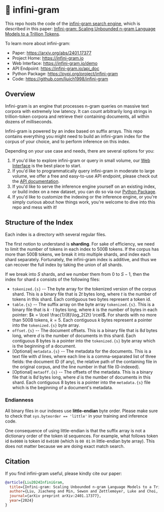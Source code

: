 # 📖 infini-gram

This repo hosts the code of the [infini-gram search engine](https://infini-gram.io/), which is described in this paper: [Infini-gram: Scaling Unbounded n-gram Language Models to a Trillion Tokens](https://arxiv.org/abs/2401.17377).

To learn more about infini-gram:
* Paper: <https://arxiv.org/abs/2401.17377>
* Project Home: <https://infini-gram.io>
* Web Interface: <https://infini-gram.io/demo>
* API Endpoint: <https://infini-gram.io/api_doc>
* Python Package: <https://pypi.org/project/infini-gram>
* Code: <https://github.com/liujch1998/infini-gram>

## Overview

Infini-gram is an engine that processes n-gram queries on massive text corpora with extremely low latency.
It can count arbitrarily long strings in trillion-token corpora and retrieve their containing documents, all within dozens of milliseconds.

Infini-gram is powered by an index based on suffix arrays.
This repo contains everything you might need to build an infini-gram index for the corpus of your choice, and to perform inference on this index.

Depending on your use case and needs, there are several options for you:
1. If you'd like to explore infini-gram or query in small volume, our [Web Interface](https://hf.co/spaces/liujch1998/infini-gram) is the best place to start.
2. If you'd like to programmatically query infini-gram in moderate to large volume, we offer a free and easy-to-use API endpoint, please check out the [API documentation](https://infini-gram.io/api_doc).
3. If you'd like to serve the inference engine yourself on an existing index, or build index on a new dataset, you can do so via our [Python Package](https://pypi.org/project/infini-gram).
4. If you'd like to customize the indexing or the inference engine, or you're simply curious about how things work, you're welcome to dive into this repo and mess with it!

## Structure of the Index

Each index is a directory with several regular files.

The first notion to understand is **sharding**.
For sake of efficiency, we need to limit the number of tokens in each index to 500B tokens.
If the corpus has more than 500B tokens, we break it into multiple shards, and index each shard separately.
Fortunately, the infini-gram index is additive, and thus we can recover the full index by taking the union of all shards.

If we break into $S$ shards, and we number them from $0$ to $S-1$, then the index for shard $s$ consists of the following files:

* `tokenized.{s}` -- The byte array for the tokenized version of the corpus shard. This is a binary file that is $2t$ bytes long, where $t$ is the number of tokens in this shard. Each contiguous two bytes represent a token id.
* `table.{s}` -- The suffix array on the byte array `tokenized.{s}`. This is a binary file that is $k \cdot t$ bytes long, where $k$ is the number of bytes in each pointer: $k = \lceil \frac{1}{8}\log_2{2t} \rceil$. For shards with no more than 500B tokens, $k = 5$. Each contiguous $k$ bytes represent a pointer into the `tokenized.{s}` byte array.
* `offset.{s}` -- The document offsets. This is a binary file that is $8d$ bytes long, where $d$ is the number of documents in this shard. Each contiguous 8 bytes is a pointer into the `tokenized.{s}` byte array which is the beginning of a document.
* [Optional] `metadata.{s}` -- The metadata for the documents. This is a text file with $d$ lines, where each line is a comma-separated list of three fields: the document ID (if any), the relative path of the containing file in the original corpus, and the line number in that file (0-indexed).
* [Optional] `metaoff.{s}` -- The offsets of the metadata. This is a binary file that is $8d$ bytes long, where $d$ is the number of documents in this shard. Each contiguous 8 bytes is a pointer into the `metadata.{s}` file which is the beginning of a document's metadata.

### Endianness

All binary files in our indexes use **little-endian** byte order.
Please make sure to check that `sys.byteorder == 'little'` in your training and inference code.

One consequence of using little-endian is that the suffix array is not a dictionary order of the token id sequences. For example, what follows token id `0x0000` is token id `0x0100` (which is `00 01` in little-endian byte array).
This does not matter because we are doing exact match search.

## Citation

If you find infini-gram useful, please kindly cite our paper:
```bibtex
@article{Liu2024InfiniGram,
  title={Infini-gram: Scaling Unbounded n-gram Language Models to a Trillion Tokens},
  author={Liu, Jiacheng and Min, Sewon and Zettlemoyer, Luke and Choi, Yejin and Hajishirzi, Hannaneh},
  journal={arXiv preprint arXiv:2401.17377},
  year={2024}
}
```
